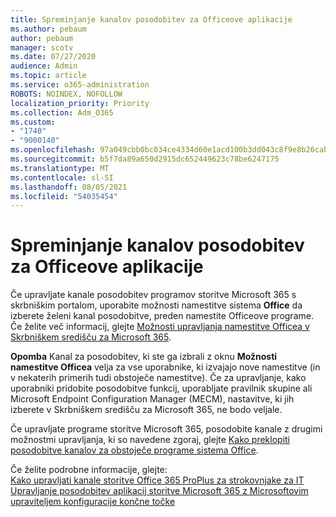 ```yaml
---
title: Spreminjanje kanalov posodobitev za Officeove aplikacije
ms.author: pebaum
author: pebaum
manager: scotv
ms.date: 07/27/2020
audience: Admin
ms.topic: article
ms.service: o365-administration
ROBOTS: NOINDEX, NOFOLLOW
localization_priority: Priority
ms.collection: Adm_O365
ms.custom:
- "1740"
- "9000140"
ms.openlocfilehash: 97a049cbb0bc034ce4334d60e1acd100b3dd043c8f9e8b26cab8580d88201516
ms.sourcegitcommit: b5f7da89a650d2915dc652449623c78be6247175
ms.translationtype: MT
ms.contentlocale: sl-SI
ms.lasthandoff: 08/05/2021
ms.locfileid: "54035454"
---
```

# <a name="change-update-channels-for-office-apps"></a>Spreminjanje kanalov posodobitev za Officeove aplikacije

Če upravljate kanale posodobitev programov storitve Microsoft 365 s skrbniškim portalom, uporabite možnosti namestitve sistema  **Office**  da izberete želeni kanal posodobitve, preden namestite Officeove programe. Če želite več informacij, glejte [Možnosti upravljanja namestitve Officea v Skrbniškem središču za Microsoft 365](https://docs.microsoft.com/deployoffice/manage-software-download-settings-office-365).

**Opomba** Kanal za posodobitev, ki ste ga izbrali z oknu **Možnosti namestitve Officea** velja za vse uporabnike, ki izvajajo nove namestitve (in v nekaterih primerih tudi obstoječe namestitve). Če za upravljanje, kako uporabniki pridobite posodobitve funkcij, uporabljate pravilnik skupine ali Microsoft Endpoint Configuration Manager (MECM), nastavitve, ki jih izberete v Skrbniškem središču za Microsoft 365, ne bodo veljale.

Če upravljate programe storitve Microsoft 365, posodobite kanale z drugimi možnostmi upravljanja, ki so navedene zgoraj, glejte [Kako preklopiti posodobitve kanalov za obstoječe programe sistema Office](https://support.microsoft.com/help/3185078/how-to-switch-from-semi-annual-channel-to-monthly-channel).

Če želite podrobne informacije, glejte:  
[Kako upravljati kanale storitve Office 365 ProPlus za strokovnjake za IT](https://techcommunity.microsoft.com/t5/office-365-blog/how-to-manage-office-365-proplus-channels-for-it-pros/ba-p/795813)  
[Upravljanje posodobitev aplikacij storitve Microsoft 365 z Microsoftovim upraviteljem konfiguracije končne točke](https://docs.microsoft.com/deployoffice/manage-microsoft-365-apps-updates-configuration-manager)